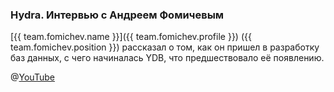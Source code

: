 ### Hydra. Интервью с Андреем Фомичевым
[{{ team.fomichev.name }}]({{ team.fomichev.profile }}) ({{ team.fomichev.position }}) рассказал о том, как он пришел в разработку баз данных, с чего начиналась YDB, что предшествовало её появлению.

@[YouTube](https://www.youtube.com/watch?v=TYvgLWDtTFY)